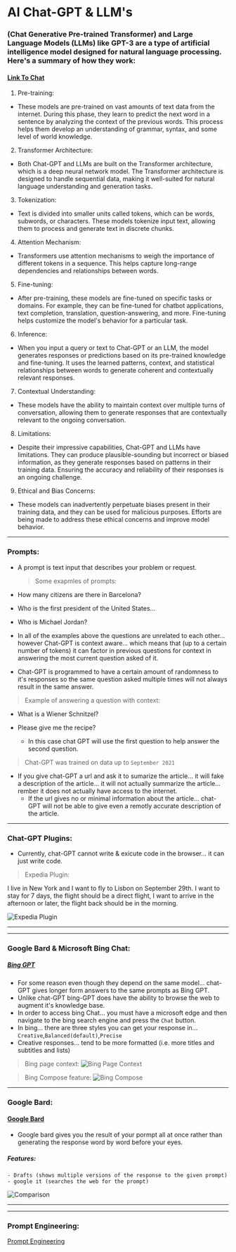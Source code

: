 # AI Chat-GPT & LLM's

### (Chat Generative Pre-trained Transformer) and Large Language Models (LLMs) like GPT-3 are a type of artificial intelligence model designed for natural language processing. Here's a summary of how they work:

#### [Link To Chat](https://chat.openai.com/)

1. Pre-training:

- These models are pre-trained on vast amounts of text data from the internet. During this phase, they learn to predict the next word in a sentence by analyzing the context of the previous words. This process helps them develop an understanding of grammar, syntax, and some level of world knowledge.

2. Transformer Architecture:

- Both Chat-GPT and LLMs are built on the Transformer architecture, which is a deep neural network model. The Transformer architecture is designed to handle sequential data, making it well-suited for natural language understanding and generation tasks.

3. Tokenization:

- Text is divided into smaller units called tokens, which can be words, subwords, or characters. These models tokenize input text, allowing them to process and generate text in discrete chunks.

4. Attention Mechanism:

- Transformers use attention mechanisms to weigh the importance of different tokens in a sequence. This helps capture long-range dependencies and relationships between words.

5. Fine-tuning:

- After pre-training, these models are fine-tuned on specific tasks or domains. For example, they can be fine-tuned for chatbot applications, text completion, translation, question-answering, and more. Fine-tuning helps customize the model's behavior for a particular task.

6. Inference:

- When you input a query or text to Chat-GPT or an LLM, the model generates responses or predictions based on its pre-trained knowledge and fine-tuning. It uses the learned patterns, context, and statistical relationships between words to generate coherent and contextually relevant responses.

7. Contextual Understanding:

- These models have the ability to maintain context over multiple turns of conversation, allowing them to generate responses that are contextually relevant to the ongoing conversation.

8. Limitations:

- Despite their impressive capabilities, Chat-GPT and LLMs have limitations. They can produce plausible-sounding but incorrect or biased information, as they generate responses based on patterns in their training data. Ensuring the accuracy and reliability of their responses is an ongoing challenge.

9. Ethical and Bias Concerns:

- These models can inadvertently perpetuate biases present in their training data, and they can be used for malicious purposes. Efforts are being made to address these ethical concerns and improve model behavior.

---

### Prompts:

- A prompt is text input that describes your problem or request.

  > Some exapmles of prompts:

- How many citizens are there in Barcelona?
- Who is the first president of the United States...
- Who is Michael Jordan?

- In all of the examples above the questions are unrelated to each other... however Chat-GPT is context aware... which means that (up to a certain number of tokens) it can factor in previous questions for context in answering the most current question asked of it.
- Chat-GPT is programmed to have a certain amount of randomness to it's responses so the same question asked multiple times will not always result in the same answer.

> Example of answering a question with context:

- What is a Wiener Schnitzel?
- Please give me the recipe?

  - In this case chat GPT will use the first question to help answer the second question.

> Chat-GPT was trained on data up to `September 2021`

- If you give chat-GPT a url and ask it to sumarize the article... it will fake a description of the article... it will not actually summarize the article... rember it does not actually have access to the internet.
  - If the url gives no or minimal information about the article... chat-GPT will not be able to give even a remotly accurate description of the article.

---

### Chat-GPT Plugins:

- Currently, chat-GPT cannot write & exicute code in the browser... it can just write code.

> Expedia Plugin:

I live in New York and I want to fly to Lisbon on September 29th. I want to stay for 7 days, the flight should be a direct flight, I want to arrive in the afternoon or later, the flight back should be in the morning.

![Expedia Plugin](./images/2023-09-07-13-07-02.png)

---

---

### Google Bard & Microsoft Bing Chat:

##### [Bing GPT](https://www.bing.com/)

- For some reason even though they depend on the same model... chat-GPT gives longer form answers to the same prompts as Bing GPT.
- Unlike chat-GPT bing-GPT does have the ability to browse the web to augment it's knowledge base.
- In order to access bing Chat... you must have a microsoft edge and then navigate to the bing search engine and press the `Chat` button.
- In bing... there are three styles you can get your response in... `Creative`,`Balanced(default)`,`Precise`
- Creative responses... tend to be more formatted (i.e. more titles and subtitles and lists)

> Bing page context:
> ![Bing Page Context](./images/2023-09-07-14-29-10.png)

> Bing Compose feature:
> ![Bing Compose](./images/2023-09-07-14-33-15.png)

---

### Google Bard:

#### [Google Bard](https://bard.google.com/)

- Google bard gives you the result of your pormpt all at once rather than generating the response word by word before your eyes.

##### Features:

    - Drafts (shows multiple versions of the response to the given prompt)
    - google it (searches the web for the prompt)

![Comparison](./images/2023-09-07-15-02-11.png)

---

---

### Prompt Engineering:

[Prompt Engineering](./1-prompt-engineering/PromptEngineering.md)
